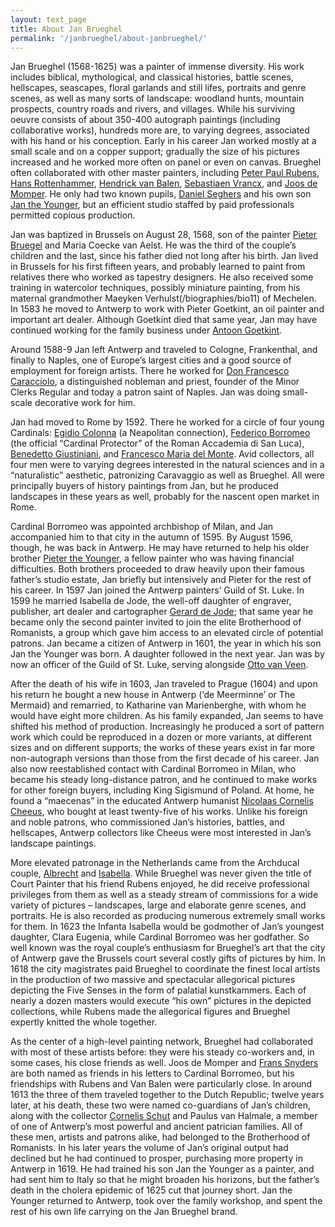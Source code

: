 ```yaml
---
layout: text_page
title: About Jan Brueghel
permalink: '/janbrueghel/about-janbrueghel/'
---
```


Jan Brueghel (1568-1625) was a painter of immense diversity. His work includes biblical, mythological, and classical histories, battle scenes, hellscapes, seascapes, floral garlands and still lifes, portraits and genre scenes, as well as many sorts of landscape: woodland hunts, mountain prospects, country roads and rivers, and villages. While his surviving oeuvre consists of about 350-400 autograph paintings (including collaborative works), hundreds more are, to varying degrees, associated with his hand or his conception. Early in his career Jan worked mostly at a small scale and on a copper support; gradually the size of his pictures increased and he worked more often on panel or even on canvas. Brueghel often collaborated with other master painters, including [Peter Paul Rubens](biographies/bio51), [Hans Rottenhammer](biographies/bio53), [Hendrick van Balen](/biographies/bio51), [Sebastiaen Vrancx](/biographies/bio48), and [Joos de Momper](/biographies/bio54). He only had two known pupils, [Daniel Seghers](/biographies/bio31) and his own son [Jan the Younger](/biographies/bio52), but an efficient studio staffed by paid professionals permitted copious production.

Jan was baptized in Brussels on August 28, 1568, son of the painter [Pieter Bruegel](/about-pieterbruegel) and Maria Coecke van Aelst. He was the third of the couple’s children and the last, since his father died not long after his birth. Jan lived in Brussels for his first fifteen years, and probably learned to paint from relatives there who worked as tapestry designers. He also received some training in watercolor techniques, possibly miniature painting, from his maternal grandmother Maeyken Verhulst(/biographies/bio11) of Mechelen. In 1583 he moved to Antwerp to work with Pieter Goetkint, an oil painter and important art dealer. Although Goetkint died that same year, Jan may have continued working for the family business under [Antoon Goetkint](/biographies/bio5).

Around 1588-9 Jan left Antwerp and traveled to Cologne, Frankenthal, and finally to Naples, one of Europe’s largest cities and a good source of employment for foreign artists. There he worked for [Don Francesco Caracciolo](/biographies/bio7), a distinguished nobleman and priest, founder of the Minor Clerks Regular and today a patron saint of Naples. Jan was doing small-scale decorative work for him.

Jan had moved to Rome by 1592. There he worked for a circle of four young Cardinals: [Egidio Colonna](/biographies/bio9) (a Neapolitan connection), [Federico Borromeo](/biographies/bio33) (the official “Cardinal Protector” of the Roman Accademia di San Luca), [Benedetto Giustiniani](/biographies/bio6), and [Francesco Maria del Monte](/biographies/bio27). Avid collectors, all four men were to varying degrees interested in the natural sciences and in a “naturalistic” aesthetic, patronizing Caravaggio as well as Brueghel. All were principally buyers of history paintings from Jan, but he produced landscapes in these years as well, probably for the nascent open market in Rome.

Cardinal Borromeo was appointed archbishop of Milan, and Jan accompanied him to that city in the autumn of 1595. By August 1596, though, he was back in Antwerp. He may have returned to help his older brother [Pieter the Younger](/biographies/bio14), a fellow painter who was having financial difficulties. Both brothers proceeded to draw heavily upon their famous father’s studio estate, Jan briefly but intensively and Pieter for the rest of his career. In 1597 Jan joined the Antwerp painters’ Guild of St. Luke. In 1599 he married Isabella de Jode, the well-off daughter of engraver, publisher, art dealer and cartographer [Gerard de Jode](/biographies/bio13); that same year he became only the second painter invited to join the elite Brotherhood of Romanists, a group which gave him access to an elevated circle of potential patrons. Jan became a citizen of Antwerp in 1601, the year in which his son Jan the Younger was born. A daughter followed in the next year. Jan was by now an officer of the Guild of St. Luke, serving alongside [Otto van Veen](/biographies/bio47).

After the death of his wife in 1603, Jan traveled to Prague (1604) and upon his return he bought a new house in Antwerp (‘de Meerminne’ or The Mermaid) and remarried, to Katharine van Marienberghe, with whom he would have eight more children. As his family expanded, Jan seems to have shifted his method of production. Increasingly he produced a sort of pattern work which could be reproduced in a dozen or more variants, at different sizes and on different supports; the works of these years exist in far more non-autograph versions than those from the first decade of his career. Jan also now reestablished contact with Cardinal Borromeo in Milan, who became his steady long-distance patron, and he continued to make works for other foreign buyers, including King Sigismund of Poland. At home, he found a “maecenas” in the educated Antwerp humanist [Nicolaas Cornelis Cheeus](/biographies/bio10), who bought at least twenty-five of his works. Unlike his foreign and noble patrons, who commissioned Jan’s histories, battles, and hellscapes, Antwerp collectors like Cheeus were most interested in Jan’s landscape paintings.

More elevated patronage in the Netherlands came from the Archducal couple, [Albrecht](/biographies/bio26) and [Isabella](/biographies/bio2). While Brueghel was never given the title of Court Painter that his friend Rubens enjoyed, he did receive professional privileges from them as well as a steady stream of commissions for a wide variety of pictures – landscapes, large and elaborate genre scenes, and portraits. He is also recorded as producing numerous extremely small works for them. In 1623 the Infanta Isabella would be godmother of Jan’s youngest daughter, Clara Eugenia, while Cardinal Borromeo was her godfather. So well known was the royal couple’s enthusiasm for Brueghel’s art that the city of Antwerp gave the Brussels court several costly gifts of pictures by him. In 1618 the city magistrates paid Brueghel to coordinate the finest local artists in the production of two massive and spectacular allegorical pictures depicting the Five Senses in the form of palatial kunstkammers. Each of nearly a dozen masters would execute “his own” pictures in the depicted collections, while Rubens made the allegorical figures and Brueghel expertly knitted the whole together.

As the center of a high-level painting network, Brueghel had collaborated with most of these artists before: they were his steady co-workers and, in some cases, his close friends as well. Joos de Momper and [Frans Snyders](/biographies/bio46) are both named as friends in his letters to Cardinal Borromeo, but his friendships with Rubens and Van Balen were particularly close. In around 1613 the three of them traveled together to the Dutch Republic; twelve years later, at his death, these two were named co-guardians of Jan’s children, along with the collector [Cornelis Schut](/biographies/bio30) and Paulus van Halmale, a member of one of Antwerp’s most powerful and ancient patrician families. All of these men, artists and patrons alike, had belonged to the Brotherhood of Romanists. In his later years the volume of Jan’s original output had declined but he had continued to prosper, purchasing more property in Antwerp in 1619. He had trained his son Jan the Younger as a painter, and had sent him to Italy so that he might broaden his horizons, but the father’s death in the cholera epidemic of 1625 cut that journey short. Jan the Younger returned to Antwerp, took over the family workshop, and spent the rest of his own life carrying on the Jan Brueghel brand.